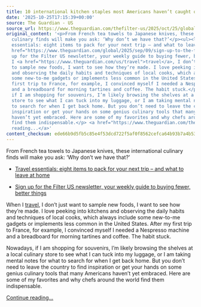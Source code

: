```yaml
---
title: 10 international kitchen staples most Americans haven’t caught on to yet
date: '2025-10-25T17:15:39+00:00'
source: The Guardian - US
source_url: https://www.theguardian.com/thefilter-us/2025/oct/25/global-kitchen-staples-ingredients
original_content: '<p>From French tea towels to Japanese knives, these international
  culinary finds will make you ask: ‘Why don’t we have that?’</p><ul><li><p><a href="https://www.theguardian.com/thefilter-us/2025/oct/04/travel-essentials-packing-list-us">Travel
  essentials: eight items to pack for your next trip – and what to leave at home</a></p></li><li><p><a
  href="https://www.theguardian.com/global/2025/sep/09/sign-up-to-the-filter-us-our-newsletter-guide-to-buying-fewer-better-products">Sign
  up for the Filter US newsletter, your weekly guide to buying fewer, better things</a></p></li></ul><p>When
  I <a href="https://www.theguardian.com/us/travel">travel</a>, I don’t just want
  to sample new foods, I want to see how they’re made. I love peeking into kitchens
  and observing the daily habits and techniques of local cooks, which always include
  some new-to-me gadgets or implements less common in the United States. After my
  first trip to France, for example, I convinced myself I needed a Nespresso machine
  and a breadboard for morning tartines and coffee. The habit stuck.</p><p>Nowadays,
  if I am shopping for souvenirs, I’m likely browsing the shelves at a local culinary
  store to see what I can tuck into my luggage, or I am taking mental notes for what
  to search for when I get back home. But you don’t need to leave the country to find
  inspiration or get your hands on some genius culinary tools that many Americans
  haven’t yet embraced. Here are some of my favorites and why chefs around the world
  find them indispensable.</p> <a href="https://www.theguardian.com/thefilter-us/2025/oct/25/global-kitchen-staples-ingredients">Continue
  reading...</a>'
content_checksum: ede66b9d5fb5c85e4f53dcd722f5af0f8562cefca64b93b7a4b5328afdfd4fe0
---
```


From French tea towels to Japanese knives, these international culinary finds will make you ask: ‘Why don’t we have that?’

- [Travel essentials: eight items to pack for your next trip – and what to leave at home](https://www.theguardian.com/thefilter-us/2025/oct/04/travel-essentials-packing-list-us)

- [Sign up for the Filter US newsletter, your weekly guide to buying fewer, better things](https://www.theguardian.com/global/2025/sep/09/sign-up-to-the-filter-us-our-newsletter-guide-to-buying-fewer-better-products)

When I [travel](https://www.theguardian.com/us/travel), I don’t just want to sample new foods, I want to see how they’re made. I love peeking into kitchens and observing the daily habits and techniques of local cooks, which always include some new-to-me gadgets or implements less common in the United States. After my first trip to France, for example, I convinced myself I needed a Nespresso machine and a breadboard for morning tartines and coffee. The habit stuck.

Nowadays, if I am shopping for souvenirs, I’m likely browsing the shelves at a local culinary store to see what I can tuck into my luggage, or I am taking mental notes for what to search for when I get back home. But you don’t need to leave the country to find inspiration or get your hands on some genius culinary tools that many Americans haven’t yet embraced. Here are some of my favorites and why chefs around the world find them indispensable.

 [Continue reading...](https://www.theguardian.com/thefilter-us/2025/oct/25/global-kitchen-staples-ingredients)